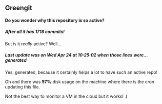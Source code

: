 ## Greengit

#### Do you wonder why this repository is so active?

##### After all it has 1718 commits!

But is it *really* active? Well...

##### Last update was on Wed Apr 24 at 10:25:02 when those lines were... generated

Yes, generated, because it certainly helps a lot to have such an active repo!

Oh and there was **57%** disk usage on the machine
where there is the cron updating this file.

Not the best way to monitor a VM in the cloud but it works! :)
